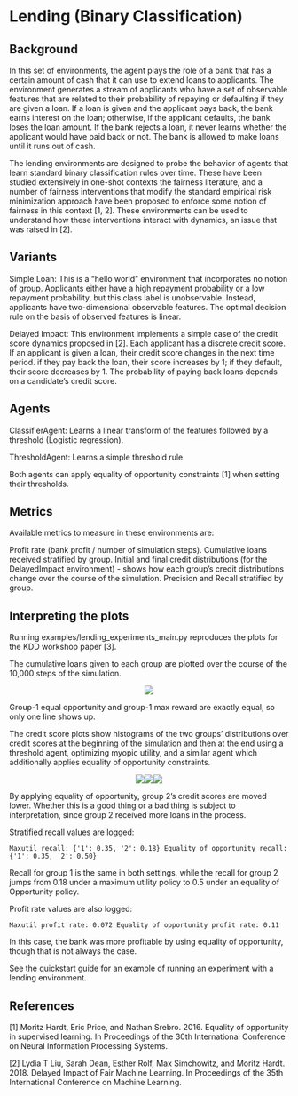 # Lending (Binary Classification)

## Background

In this set of environments, the agent plays the role of a bank that has a
certain amount of cash that it can use to extend loans to applicants. The
environment generates a stream of applicants who have a set of observable
features that are related to their probability of repaying or defaulting if they
are given a loan. If a loan is given and the applicant pays back, the bank earns
interest on the loan; otherwise, if the applicant defaults, the bank loses the
loan amount. If the bank rejects a loan, it never learns whether the applicant
would have paid back or not. The bank is allowed to make loans until it runs out
of cash.

The lending environments are designed to probe the behavior of agents that learn
standard binary classification rules over time. These have been studied
extensively in one-shot contexts the fairness literature, and a number of
fairness interventions that modify the standard empirical risk minimization
approach have been proposed to enforce some notion of fairness in this context
[1, 2]. These environments can be used to understand how these interventions
interact with dynamics, an issue that was raised in [2].

## Variants

Simple Loan: This is a “hello world” environment that incorporates no notion of
group. Applicants either have a high repayment probability or a low repayment
probability, but this class label is unobservable. Instead, applicants have
two-dimensional observable features. The optimal decision rule on the basis of
observed features is linear.

Delayed Impact: This environment implements a simple case of the credit score
dynamics proposed in [2]. Each applicant has a discrete credit score. If an
applicant is given a loan, their credit score changes in the next time period.
if they pay back the loan, their score increases by 1; if they default, their
score decreases by 1. The probability of paying back loans depends on a
candidate’s credit score.

## Agents

ClassifierAgent: Learns a linear transform of the features followed by a
threshold (Logistic regression).

ThresholdAgent: Learns a simple threshold rule.

Both agents can apply equality of opportunity constraints [1] when setting their
thresholds.

## Metrics

Available metrics to measure in these environments are:

Profit rate (bank profit / number of simulation steps). Cumulative loans
received stratified by group. Initial and final credit distributions (for the
DelayedImpact environment) - shows how each group’s credit distributions change
over the course of the simulation. Precision and Recall stratified by group.

## Interpreting the plots

Running examples/lending_experiments_main.py reproduces the plots for the KDD
workshop paper [3].

The cumulative loans given to each group are plotted over the course of the
10,000 steps of the simulation.

<p align="center">
  <img src="img/cumulative_loans.jpg">
</p>

Group-1 equal opportunity and group-1 max reward are exactly equal, so only one
line shows up.

The credit score plots show histograms of the two groups’ distributions over
credit scores at the beginning of the simulation and then at the end using a
threshold agent, optimizing myopic utility, and a similar agent which
additionally applies equality of opportunity constraints.

<p align="center">
  <img src="img/initial.jpg"><img src="img/max_utility.jpg"><img src="img/equalize_opportunity.jpg">
</p>

By applying equality of opportunity, group 2’s credit scores are moved lower.
Whether this is a good thing or a bad thing is subject to interpretation, since
group 2 received more loans in the process.

Stratified recall values are logged: 

`Maxutil recall: {'1': 0.35, '2': 0.18}
Equality of opportunity recall: {'1': 0.35, '2': 0.50}`

Recall for group 1 is the same in both settings, while the recall for group 2
jumps from 0.18 under a maximum utility policy to 0.5 under an equality of
Opportunity policy.

Profit rate values are also logged:

`Maxutil profit rate: 0.072 Equality of opportunity profit rate: 0.11`

In this case, the bank was more profitable by using equality of opportunity,
though that is not always the case.

See the quickstart guide for an example of running an experiment with a lending
environment.

## References

[1] Moritz Hardt, Eric Price, and Nathan Srebro. 2016. Equality of opportunity
in supervised learning. In Proceedings of the 30th International Conference on
Neural Information Processing Systems.

[2] Lydia T Liu, Sarah Dean, Esther Rolf, Max Simchowitz, and Moritz Hardt.
2018. Delayed Impact of Fair Machine Learning. In Proceedings of the 35th
International Conference on Machine Learning.

